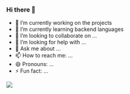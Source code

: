 ### Hi there 👋


- 🔭 I’m currently working on the projects
- 🌱 I’m currently learning backend languages
- 👯 I’m looking to collaborate on ...
- 🤔 I’m looking for help with ...
- 💬 Ask me about ...
- 📫 How to reach me: ...
- 😄 Pronouns: ...
- ⚡ Fun fact: ...


<img src="https://github-readme-stats.vercel.app/api?username=komal11998&&show_icons=true&title_color=ffffff&icon_color=bb2acf&text_color=daf7dc&bg_color=151515">
